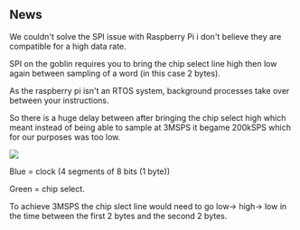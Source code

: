 ## News

We couldn't solve the SPI issue with Raspberry Pi i don't believe they are compatible for a high data rate. 

SPI on the goblin requires you to bring the chip select line high then low again between sampling of a word (in this case 2 bytes).

As the raspberry pi isn't an RTOS system, background processes take over between your instructions.

So there is a huge delay between after bringing the chip select high which meant instead of being able to sample at 3MSPS it begame 200kSPS which for our purposes was too low.

![](/include/community/Marc/20171023-Notes.png)

Blue = clock (4 segments of 8 bits (1 byte))

Green = chip select.

To achieve 3MSPS the chip slect line would need to go low-> high-> low in the time between the first 2 bytes and the second 2 bytes.
